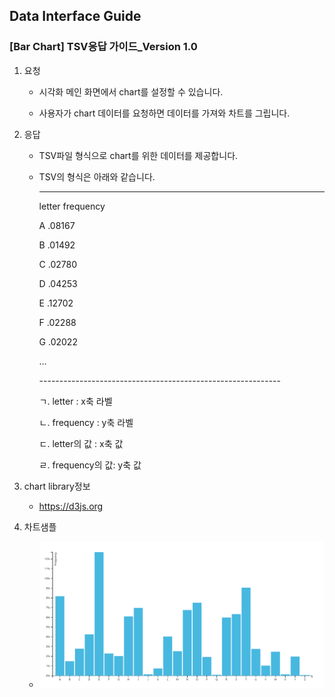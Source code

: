 ## Data Interface Guide

### [Bar Chart] TSV응답 가이드_Version 1.0

1. 요청

   - 시각화 메인 화면에서 chart를 설정할 수 있습니다.

   - 사용자가 chart 데이터를 요청하면 데이터를 가져와 차트를 그립니다.

     

2. 응답

   * TSV파일 형식으로 chart를 위한 데이터를 제공합니다.

   * TSV의 형식은 아래와 같습니다.

     -------------------------------------------------------------

     letter   frequency

     A        .08167

     B        .01492

     C        .02780

     D        .04253

     E        .12702

     F        .02288

     G        .02022

     …

     \------------------------------------------------------------ 

     ㄱ. letter : x축 라벨

     ㄴ. frequency : y축 라벨

     ㄷ. letter의 값 : x축 값

     ㄹ. frequency의 값: y축 값

      

3. chart library정보

   -  https://d3js.org

     

4. 차트샘플

   - ![1581429888357](./images/4.PNG)